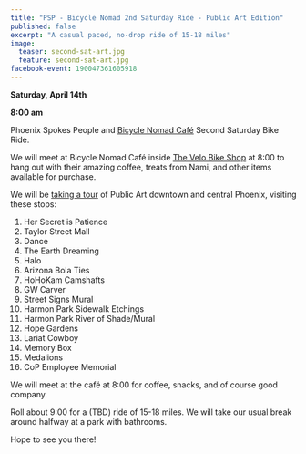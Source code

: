 ```yaml
---
title: "PSP - Bicycle Nomad 2nd Saturday Ride - Public Art Edition"
published: false
excerpt: "A casual paced, no-drop ride of 15-18 miles"
image:
  teaser: second-sat-art.jpg
  feature: second-sat-art.jpg
facebook-event: 190047361605918
---
```


**Saturday, April 14th**

**8:00 am**

Phoenix Spokes People and [Bicycle Nomad Café](http://www.thevelo.com/cafe.html) Second Saturday Bike Ride.

We will meet at Bicycle Nomad Café inside [The Velo Bike Shop](http://www.thevelo.com/) at 8:00 to hang out with their amazing coffee, treats from Nami, and other items available for purchase.

We will be [taking a tour](http://www.mapmyride.com/routes/fullscreen/2011844548/) of Public Art downtown and central Phoenix, visiting these stops:

1. Her Secret is Patience
2. Taylor Street Mall
3. Dance
4. The Earth Dreaming
5. Halo
6. Arizona Bola Ties
7. HoHoKam Camshafts
8. GW Carver
9. Street Signs Mural
1. Harmon Park Sidewalk Etchings
1. Harmon Park River of Shade/Mural
1. Hope Gardens
1. Lariat Cowboy
1. Memory Box
1. Medalions
1. CoP Employee Memorial

We will meet at the café at 8:00 for coffee, snacks, and of course good company.

Roll about 9:00 for a (TBD) ride of 15-18 miles. We will take our usual break around halfway at a park with bathrooms.

Hope to see you there!


